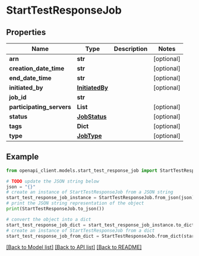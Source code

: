 # StartTestResponseJob


## Properties

Name | Type | Description | Notes
------------ | ------------- | ------------- | -------------
**arn** | **str** |  | [optional] 
**creation_date_time** | **str** |  | [optional] 
**end_date_time** | **str** |  | [optional] 
**initiated_by** | [**InitiatedBy**](InitiatedBy.md) |  | [optional] 
**job_id** | **str** |  | 
**participating_servers** | **List** |  | [optional] 
**status** | [**JobStatus**](JobStatus.md) |  | [optional] 
**tags** | **Dict** |  | [optional] 
**type** | [**JobType**](JobType.md) |  | [optional] 

## Example

```python
from openapi_client.models.start_test_response_job import StartTestResponseJob

# TODO update the JSON string below
json = "{}"
# create an instance of StartTestResponseJob from a JSON string
start_test_response_job_instance = StartTestResponseJob.from_json(json)
# print the JSON string representation of the object
print(StartTestResponseJob.to_json())

# convert the object into a dict
start_test_response_job_dict = start_test_response_job_instance.to_dict()
# create an instance of StartTestResponseJob from a dict
start_test_response_job_from_dict = StartTestResponseJob.from_dict(start_test_response_job_dict)
```
[[Back to Model list]](../README.md#documentation-for-models) [[Back to API list]](../README.md#documentation-for-api-endpoints) [[Back to README]](../README.md)


